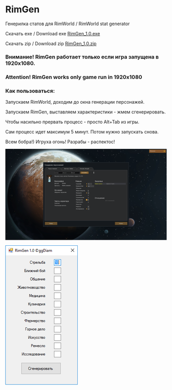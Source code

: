 # RimGen
Генерилка статов для RimWorld / RimWorld stat generator

Скачать exe / Download exe
[RimGen_1.0.exe](https://github.com/ggdiam/RimGen/blob/master/RimGen_1.0.exe?raw=true)

Скачать zip / Download zip
[RimGen_1.0.zip](https://github.com/ggdiam/RimGen/blob/master/RimGen_1.0.zip?raw=true)

### Внимание! RimGen работает только если игра запущена в 1920x1080.
### Attention! RimGen works only game run in 1920x1080

### Как пользоваться:

Запускаем RimWorld, доходим до окна генерации персонажей.

Запускаем RimGen, выставляем характеристики - жмем сгенерировать.

Чтобы насильно прервать процесс - просто Alt+Tab из игры.

Сам процесс идет максимум 5 минут. Потом нужно запускать снова.

Всем бобра!) Игруха огонь! Разрабы - распектос!

![RimWorld Screenshot](https://github.com/ggdiam/RimGen/blob/master/rim_gen_Shooting-10__17.01.2017_13.51.07.png?raw=true)

![RimGen Screenshot](https://github.com/ggdiam/RimGen/blob/master/RimGen_1.0.png?raw=true)

